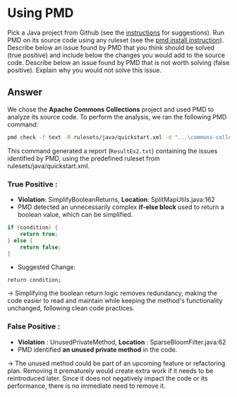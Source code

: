 
# Using PMD


Pick a Java project from Github (see the [instructions](../sujet.md) for suggestions). Run PMD on its source code using any ruleset (see the [pmd install instruction](./pmd-help.md)). Describe below an issue found by PMD that you think should be solved (true positive) and include below the changes you would add to the source code. Describe below an issue found by PMD that is not worth solving (false positive). Explain why you would not solve this issue.


## Answer

We chose the **Apache Commons Collections** project and used PMD to analyze its source code. 
To perform the analysis, we ran the following PMD command:

``` bash
pmd check -f text -R rulesets/java/quickstart.xml -d "...\commons-collections-master" -r "....\ResultEx2.txt"
```

This command generated a report (`ResultEx2.txt`) containing the issues identified by PMD, using the predefined ruleset from rulesets/java/quickstart.xml. 

### True Positive :

- **Violation**: SimplifyBooleanReturns, **Location**: SplitMapUtils.java:162
- PMD detected an unnecessarily complex **if-else block** used to return a boolean value, which can be simplified.

```java
if (condition) {
    return true;
} else {
    return false;
}
```

- Suggested Change:
  
```
return condition;
```

-> Simplifying the boolean return logic removes redundancy, making the code easier to read and maintain while keeping the method's functionality unchanged, following clean code practices.

### False Positive :

- **Violation** : UnusedPrivateMethod, **Location** : SparseBloomFilter.java:62
- PMD identified **an unused private method** in the code.
  
-> The unused method could be part of an upcoming feature or refactoring plan. Removing it prematurely would create extra work if it needs to be reintroduced later. Since it does not negatively impact the code or its performance, there is no immediate need to remove it.











